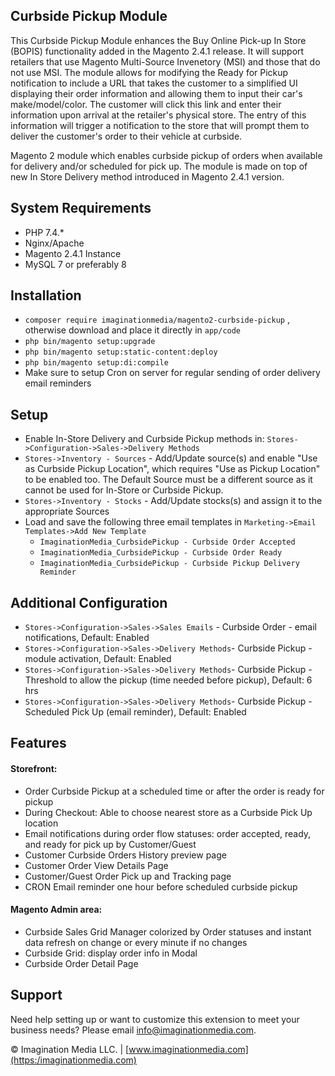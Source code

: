 
## Curbside Pickup Module
This Curbside Pickup Module enhances the Buy Online Pick-up In Store (BOPIS) functionality added in the Magento 2.4.1 release.  It will support retailers that use Magento Multi-Source Invenetory (MSI) and those that do not use MSI.  The module allows for modifying the Ready for Pickup notification to include a URL that takes the customer to a simplified UI displaying their order information and allowing them to input their car's make/model/color.  The customer will click this link and enter their information upon arrival at the retailer's physical store.  The entry of this information will trigger a notification to the store that will prompt them to deliver the customer's order to their vehicle at curbside.

Magento 2 module which enables curbside pickup of orders when available for delivery and/or 
scheduled for pick up. The module is made on top of new In Store Delivery method introduced in
Magento 2.4.1 version.

## System Requirements

- PHP 7.4.*
- Nginx/Apache
- Magento 2.4.1 Instance
- MySQL 7 or preferably 8

## Installation

* `composer require imaginationmedia/magento2-curbside-pickup` , otherwise download and place it directly in `app/code`
* `php bin/magento setup:upgrade`
* `php bin/magento setup:static-content:deploy`
* `php bin/magento setup:di:compile`
* Make sure to setup Cron on server for regular sending of order delivery email reminders

## Setup

* Enable In-Store Delivery and Curbside Pickup methods in: `Stores->Configuration->Sales->Delivery Methods`
* `Stores->Inventory - Sources` - Add/Update source(s) and enable "Use as Curbside Pickup Location", which requires "Use as Pickup Location" to be enabled too. The Default Source must be a different source as it cannot be used for In-Store or Curbside Pickup.
* `Stores->Inventory - Stocks` - Add/Update stocks(s) and assign it to the appropriate Sources
* Load and save the following three email templates in `Marketing->Email Templates->Add New Template`
  - `ImaginationMedia_CurbsidePickup - Curbside Order Accepted`
  - `ImaginationMedia_CurbsidePickup - Curbside Order Ready`
  - `ImaginationMedia_CurbsidePickup - Curbside Pickup Delivery Reminder`
  
## Additional Configuration 

* `Stores->Configuration->Sales->Sales Emails` - Curbside Order - email notifications, Default: Enabled
* `Stores->Configuration->Sales->Delivery Methods`- Curbside Pickup - module activation, Default: Enabled
* `Stores->Configuration->Sales->Delivery Methods`- Curbside Pickup - Threshold to allow the pickup (time needed before pickup), Default: 6 hrs
* `Stores->Configuration->Sales->Delivery Methods`- Curbside Pickup - Scheduled Pick Up (email reminder), Default: Enabled

## Features

#### Storefront: 
* Order Curbside Pickup at a scheduled time or after the order is ready for pickup
* During Checkout: Able to choose nearest store as a Curbside Pick Up location
* Email notifications during order flow statuses: order accepted, ready, and ready for pick up by Customer/Guest
* Customer Curbside Orders History preview page
* Customer Order View Details Page
* Customer/Guest Order Pick up and Tracking page
* CRON Email reminder one hour before scheduled curbside pickup 

#### Magento Admin area:
* Curbside Sales Grid Manager colorized by Order statuses and instant data refresh on change or every minute if no changes
* Curbside Grid: display order info in Modal
* Curbside Order Detail Page

Support
---
Need help setting up or want to customize this extension to meet your business needs? Please email info@imaginationmedia.com.

© Imagination Media LLC. | [www.imaginationmedia.com](https:/imaginationmedia.com)
